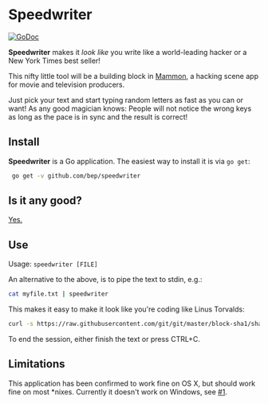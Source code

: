 # Speedwriter

[![GoDoc](https://godoc.org/github.com/bep/speedwriter?status.svg)](https://godoc.org/github.com/bep/speedwriter)

**Speedwriter** makes it *look like* you write like a world-leading hacker or a New York Times best seller!

This nifty little tool will be a building block in [Mammon](https://github.com/bep/mammon), a hacking scene app for movie and television producers. 

Just pick your text and start typing random letters as fast as you can or want! As any good magician knows: People will not notice the wrong keys as long as the pace is in sync and the result is correct!

## Install

**Speedwriter** is a Go application. The easiest way to install it is via `go get`:

```bash
 go get -v github.com/bep/speedwriter
```

## Is it any good?

[Yes.](https://news.ycombinator.com/item?id=3067434)

## Use

Usage: `speedwriter [FILE]`
		
An alternative to the above, is to pipe the text to stdin, e.g.:
	
```bash	
cat myfile.txt | speedwriter
```
	
This makes it easy to make it look like you're coding like Linus Torvalds:

```bash
curl -s https://raw.githubusercontent.com/git/git/master/block-sha1/sha1.c | egrep -v "^(//|/\*| \*)" | tail -n +153 | speedwriter
```

To end the session, either finish the text or press CTRL+C.	

## Limitations

This application has been confirmed to work fine on OS X, but should work fine on most *nixes. Currently it doesn't work on Windows, see [#1](https://github.com/bep/speedwriter/issues/1).

